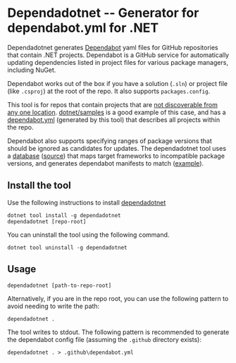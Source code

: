 # Dependadotnet -- Generator for dependabot.yml for .NET

Dependadotnet generates [Dependabot](https://docs.github.com/en/free-pro-team@latest/github/administering-a-repository/keeping-your-dependencies-updated-automatically) yaml files for GitHub repositories that contain .NET projects. Dependabot is a GitHub service for automatically updating dependencies listed in project files for various package managers, including NuGet.

Dependabot works out of the box if you have a solution (`.sln`) or project file (like `.csproj`) at the root of the repo. It also supports `packages.config`.

This tool is for repos that contain projects that are [not discoverable from any one location](https://github.com/dependabot/feedback/issues/632). [dotnet/samples](https://github.com/dotnet/samples) is a good example of this case, and has a [dependabot.yml](https://github.com/dotnet/samples/blob/master/.github/dependabot.yml) (generated by this tool) that describes all projects within the repo.

Dependabot also supports specifying ranges of package versions that should be ignored as candidates for updates. The dependadotnet tool uses a [database](package-ignore.json) ([source](https://github.com/richlander/dependabot-data-processing)) that maps target frameworks to incompatible package versions, and generates dependabot manifests to match ([example](https://github.com/richlander/dependabot-dotnet-test-projects/blob/main/.github/dependabot.yml)).

## Install the tool

Use the following instructions to install [dependadotnet](https://www.nuget.org/packages/dependadotnet/)

```console
dotnet tool install -g dependadotnet
dependadotnet [repo-root]
```

You can uninstall the tool using the following command.

```console
dotnet tool uninstall -g dependadotnet
```

## Usage

`dependadotnet [path-to-repo-root]`

Alternatively, if you are in the repo root, you can use the following pattern to avoid needing to write the path:

`dependadotnet .`

The tool writes to stdout. The following pattern is recommended to generate the dependabot config file (assuming the `.github` directory exists):

`dependadotnet . > .github\dependabot.yml`
